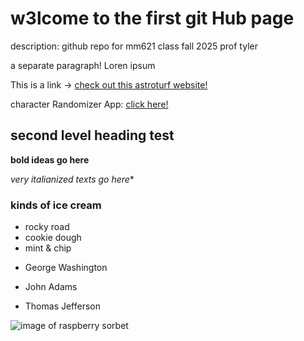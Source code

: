 # w3lcome to the first git Hub page

description: github repo for mm621 class fall 2025 prof tyler

a separate paragraph! Loren ipsum

This is a link -> [check out this astroturf website!](https://en.wikipedia.org/wiki/AstroTurf)

character Randomizer App: [click here!](https://jaborgan.github.io/screen-based-interaction-ghz//char_randomizer/index.html)

## second level heading test

**bold ideas go here**

*very italianized texts go here**

### kinds of ice cream

* rocky road
* cookie dough
* mint & chip
- George Washington
* John Adams
+ Thomas Jefferson

![image of raspberry sorbet](https://www.sugarsaltmagic.com/wp-content/uploads/2021/01/Raspberry-Sorbet-Recipe-11FEAT-1000x1000.jpg)
